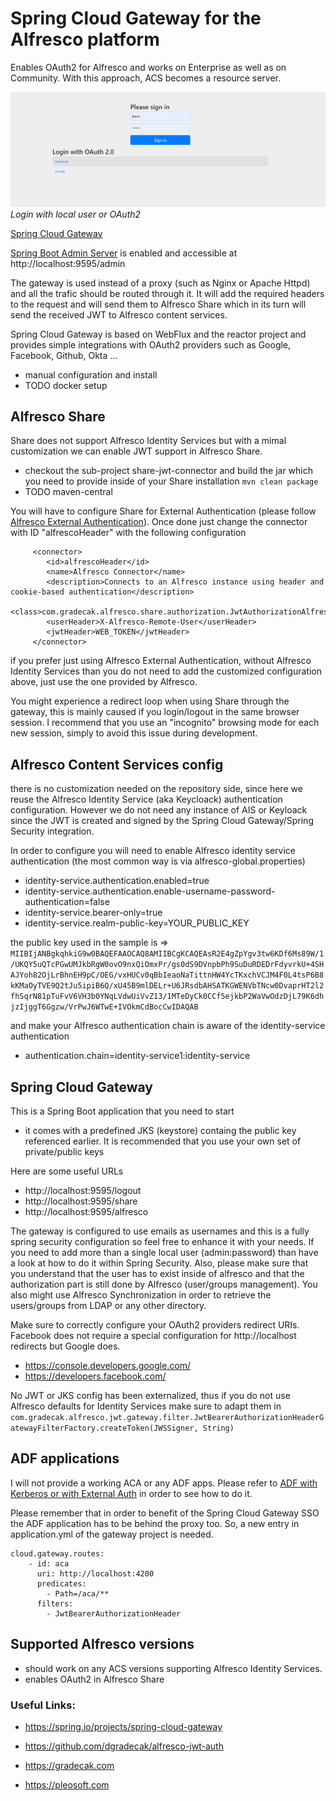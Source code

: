 
Spring Cloud Gateway for the Alfresco platform
===
Enables OAuth2 for Alfresco and works on Enterprise as well as on Community. With this approach, ACS becomes a resource server.

![Login form](/images/screenshots/login.png)
*Login with local user or OAuth2*

[Spring Cloud Gateway](https://spring.io/projects/spring-cloud-gateway)

[Spring Boot Admin Server](https://github.com/codecentric/spring-boot-admin) is enabled and accessible at http://localhost:9595/admin

The gateway is used instead of a proxy (such as Nginx or Apache Httpd) and all the trafic should be routed through it. It will add the required headers to the request
and will send them to Alfresco Share which in its turn will send the received JWT to Alfresco content services.

Spring Cloud Gateway is based on WebFlux and the reactor project and provides simple integrations with OAuth2 providers such as Google, Facebook, Github, Okta ...

- manual configuration and install
- TODO docker setup

Alfresco Share
-
Share does not support Alfresco Identity Services but with a mimal customization we can enable JWT support in Alfresco Share.
* checkout the sub-project share-jwt-connector and build the jar which you need to provide inside of your Share installation
`mvn clean package`
* TODO maven-central

You will have to configure Share for External Authentication (please follow [Alfresco External Authentication](https://docs.alfresco.com/6.2/tasks/auth-alfrescoexternal-sso.html)). Once done just change the connector with ID "alfrescoHeader" with the following configuration

         <connector>
            <id>alfrescoHeader</id>
            <name>Alfresco Connector</name>
            <description>Connects to an Alfresco instance using header and cookie-based authentication</description>
            <class>com.gradecak.alfresco.share.authorization.JwtAuthorizationAlfrescoConnector</class>
            <userHeader>X-Alfresco-Remote-User</userHeader>
            <jwtHeader>WEB_TOKEN</jwtHeader>
         </connector>

if you prefer just using Alfresco External Authentication, without Alfresco Identity Services than you do not need to add the customized configuration above, just use the one provided by Alfresco.

You might experience a redirect loop when using Share through the gateway, this is mainly caused if you login/logout in the same browser session. I recommend that you use an "incognito" browsing mode for each new session, simply to avoid this issue during development.

Alfresco Content Services config
-
there is no customization needed on the repository side, since here we reuse the Alfresco Identity Service (aka Keycloack) authentication configuration. However we do not need any instance of AIS or Keyloack since the JWT is created and signed by the Spring Cloud Gateway/Spring Security integration.

In order to configure you will need to enable Alfresco identity service authentication (the most common way is via alfresco-global.properties)
* identity-service.authentication.enabled=true
* identity-service.authentication.enable-username-password-authentication=false
* identity-service.bearer-only=true
* identity-service.realm-public-key=YOUR_PUBLIC_KEY

the public key used in the sample is => `MIIBIjANBgkqhkiG9w0BAQEFAAOCAQ8AMIIBCgKCAQEAsR2E4gZpYgv3tw6KDf6Ms89W/1/UKQY5uQTcPGwUMJkbRgW0ovO9nxQiOmxPr/gs0dS9DVnpbPh9SuDuRDEDrFdyvrkU+4SHAJYoh82OjLrBhnEH9pC/OEG/vxHUCv0qBbIeaoNaTittnHW4YcTKxchVCJM4F0L4tsP6B8kKMaOyTVE9Q2tJu5ipiB6Q/xU45B9mlDELr+U6JRsdbAHSATKGWENVbTNcw0DvaprHT2l2fhSqrN81pTuFvV6VH3b0YNqLVdwUiVvZ13/1MTeDyCk0CCf5ejkbP2WaVwOdzDjL79K6dhjzIjggT6Ggzw/VrPwJ6WTwE+IVOkmCdBocCwIDAQAB`

and make your Alfresco authentication chain is aware of the identity-service authentication
* authentication.chain=identity-service1:identity-service

Spring Cloud Gateway
-
This is a Spring Boot application that you need to start

* it comes with a predefined JKS (keystore) containg the public key referenced earlier. It is recommended that you use your own set of private/public keys

Here are some useful URLs
* http://localhost:9595/logout
* http://localhost:9595/share
* http://localhost:9595/alfresco

The gateway is configured to use emails as usernames and this is a fully spring security configuration so feel free to enhance it with your needs. If you need to add more than a single local user (admin:password) than have a look at how to do it within Spring Security. Also, please make sure that you understand that the user has to exist inside of alfresco and that the authorization part is still done by Alfresco (user/groups management). You also might use Alfresco Synchronization in order to retrieve the users/groups from LDAP or any other directory.

Make sure to correctly configure your OAuth2 providers redirect URIs. Facebook does not require a special configuration for http://localhost redirects but Google does.
* https://console.developers.google.com/
* https://developers.facebook.com/

No JWT or JKS config has been externalized, thus if you do not use Alfresco defaults for Identity Services make sure to adapt them in `com.gradecak.alfresco.jwt.gateway.filter.JwtBearerAuthorizationHeaderGatewayFilterFactory.createToken(JWSSigner, String)`

ADF applications
-
I will not provide a working ACA or any ADF apps. Please refer to [ADF with Kerberos or with External Auth](https://www.alfresco.com/abn/adf/docs/user-guide/kerberos/) in order to see how to do it.

Please remember that in order to benefit of the Spring Cloud Gateway SSO the ADF application has to be behind the proxy too. So, a new entry in application.yml of the gateway project is needed.

    cloud.gateway.routes:
        - id: aca
          uri: http://localhost:4200
          predicates:
            - Path=/aca/**
          filters:            
            - JwtBearerAuthorizationHeader

Supported Alfresco versions
----
- should work on any ACS versions supporting Alfresco Identity Services.
- enables OAuth2 in Alfresco Share

### Useful Links:

* https://spring.io/projects/spring-cloud-gateway

* https://github.com/dgradecak/alfresco-jwt-auth

* https://gradecak.com

* https://pleosoft.com

